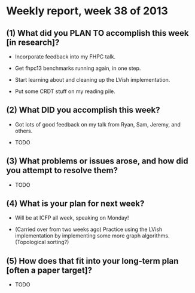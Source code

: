 # Weekly report, week 38 of 2013

## (1) What did you PLAN TO accomplish this week [in research]?

  * Incorporate feedback into my FHPC talk.

  * Get fhpc13 benchmarks running again, in one step.
	
  * Start learning about and cleaning up the LVish
    implementation.

  * Put some CRDT stuff on my reading pile.

## (2) What DID you accomplish this week?

  * Got lots of good feedback on my talk from Ryan, Sam, Jeremy, and
    others.
	
  * TODO

## (3) What problems or issues arose, and how did you attempt to resolve them?

  * TODO

## (4) What is your plan for next week?

  * Will be at ICFP all week, speaking on Monday!
  
  * (Carried over from two weeks ago) Practice using the LVish
    implementation by implementing some more graph algorithms.
    (Topological sorting?)

## (5) How does that fit into your long-term plan [often a paper target]?

  * TODO
